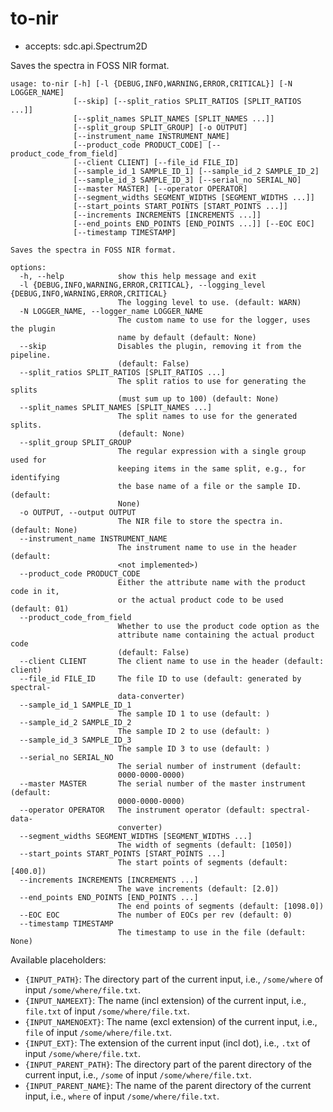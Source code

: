 # to-nir

* accepts: sdc.api.Spectrum2D

Saves the spectra in FOSS NIR format.

```
usage: to-nir [-h] [-l {DEBUG,INFO,WARNING,ERROR,CRITICAL}] [-N LOGGER_NAME]
              [--skip] [--split_ratios SPLIT_RATIOS [SPLIT_RATIOS ...]]
              [--split_names SPLIT_NAMES [SPLIT_NAMES ...]]
              [--split_group SPLIT_GROUP] [-o OUTPUT]
              [--instrument_name INSTRUMENT_NAME]
              [--product_code PRODUCT_CODE] [--product_code_from_field]
              [--client CLIENT] [--file_id FILE_ID]
              [--sample_id_1 SAMPLE_ID_1] [--sample_id_2 SAMPLE_ID_2]
              [--sample_id_3 SAMPLE_ID_3] [--serial_no SERIAL_NO]
              [--master MASTER] [--operator OPERATOR]
              [--segment_widths SEGMENT_WIDTHS [SEGMENT_WIDTHS ...]]
              [--start_points START_POINTS [START_POINTS ...]]
              [--increments INCREMENTS [INCREMENTS ...]]
              [--end_points END_POINTS [END_POINTS ...]] [--EOC EOC]
              [--timestamp TIMESTAMP]

Saves the spectra in FOSS NIR format.

options:
  -h, --help            show this help message and exit
  -l {DEBUG,INFO,WARNING,ERROR,CRITICAL}, --logging_level {DEBUG,INFO,WARNING,ERROR,CRITICAL}
                        The logging level to use. (default: WARN)
  -N LOGGER_NAME, --logger_name LOGGER_NAME
                        The custom name to use for the logger, uses the plugin
                        name by default (default: None)
  --skip                Disables the plugin, removing it from the pipeline.
                        (default: False)
  --split_ratios SPLIT_RATIOS [SPLIT_RATIOS ...]
                        The split ratios to use for generating the splits
                        (must sum up to 100) (default: None)
  --split_names SPLIT_NAMES [SPLIT_NAMES ...]
                        The split names to use for the generated splits.
                        (default: None)
  --split_group SPLIT_GROUP
                        The regular expression with a single group used for
                        keeping items in the same split, e.g., for identifying
                        the base name of a file or the sample ID. (default:
                        None)
  -o OUTPUT, --output OUTPUT
                        The NIR file to store the spectra in. (default: None)
  --instrument_name INSTRUMENT_NAME
                        The instrument name to use in the header (default:
                        <not implemented>)
  --product_code PRODUCT_CODE
                        Either the attribute name with the product code in it,
                        or the actual product code to be used (default: 01)
  --product_code_from_field
                        Whether to use the product code option as the
                        attribute name containing the actual product code
                        (default: False)
  --client CLIENT       The client name to use in the header (default: client)
  --file_id FILE_ID     The file ID to use (default: generated by spectral-
                        data-converter)
  --sample_id_1 SAMPLE_ID_1
                        The sample ID 1 to use (default: )
  --sample_id_2 SAMPLE_ID_2
                        The sample ID 2 to use (default: )
  --sample_id_3 SAMPLE_ID_3
                        The sample ID 3 to use (default: )
  --serial_no SERIAL_NO
                        The serial number of instrument (default:
                        0000-0000-0000)
  --master MASTER       The serial number of the master instrument (default:
                        0000-0000-0000)
  --operator OPERATOR   The instrument operator (default: spectral-data-
                        converter)
  --segment_widths SEGMENT_WIDTHS [SEGMENT_WIDTHS ...]
                        The width of segments (default: [1050])
  --start_points START_POINTS [START_POINTS ...]
                        The start points of segments (default: [400.0])
  --increments INCREMENTS [INCREMENTS ...]
                        The wave increments (default: [2.0])
  --end_points END_POINTS [END_POINTS ...]
                        The end points of segments (default: [1098.0])
  --EOC EOC             The number of EOCs per rev (default: 0)
  --timestamp TIMESTAMP
                        The timestamp to use in the file (default: None)
```

Available placeholders:

* `{INPUT_PATH}`: The directory part of the current input, i.e., `/some/where` of input `/some/where/file.txt`.
* `{INPUT_NAMEEXT}`: The name (incl extension) of the current input, i.e., `file.txt` of input `/some/where/file.txt`.
* `{INPUT_NAMENOEXT}`: The name (excl extension) of the current input, i.e., `file` of input `/some/where/file.txt`.
* `{INPUT_EXT}`: The extension of the current input (incl dot), i.e., `.txt` of input `/some/where/file.txt`.
* `{INPUT_PARENT_PATH}`: The directory part of the parent directory of the current input, i.e., `/some` of input `/some/where/file.txt`.
* `{INPUT_PARENT_NAME}`: The name of the parent directory of the current input, i.e., `where` of input `/some/where/file.txt`.
